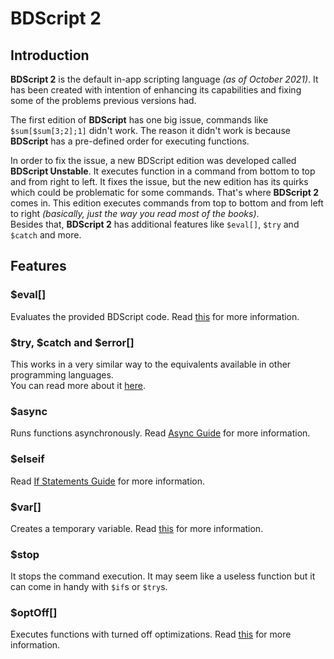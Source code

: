 # BDScript 2

## Introduction
**BDScript 2** is the default in-app scripting language _(as of October 2021)_. It has been created with intention of enhancing its capabilities and fixing some of the problems previous versions had.

The first edition of **BDScript** has one big issue, commands like `$sum[$sum[3;2];1]` didn't work. The reason it didn't work is because **BDScript** has a pre-defined order for executing functions.

In order to fix the issue, a new BDScript edition was developed called **BDScript Unstable**. It executes function in a command from bottom to top and from right to left.
It fixes the issue, but the new edition has its quirks which could be problematic for some commands. That's where **BDScript 2** comes in. This edition executes commands from top to bottom and from left to right *(basically, just the way you read most of the books)*.\
Besides that, **BDScript 2** has additional features like `$eval[]`, `$try` and `$catch` and more.

## Features
### $eval[]
Evaluates the provided BDScript code. Read [this](../bdscript/eval.md) for more information.

### $try, $catch and $error[]
This works in a very similar way to the equivalents available in other programming languages.\
You can read more about it [here](./errorHandling.md).

### $async
Runs functions asynchronously. Read [Async Guide](./asyncScopes.md) for more information.

### $elseif
Read [If Statements Guide](./ifStatements.md) for more information.

### $var[]
Creates a temporary variable. Read [this](../bdscript/var.md) for more information.

### $stop
It stops the command execution. It may seem like a useless function but it can come in handy with `$if`s or `$try`s.

### $optOff[]
Executes functions with turned off optimizations. Read [this](../bdscript/optOff.md) for more information.

